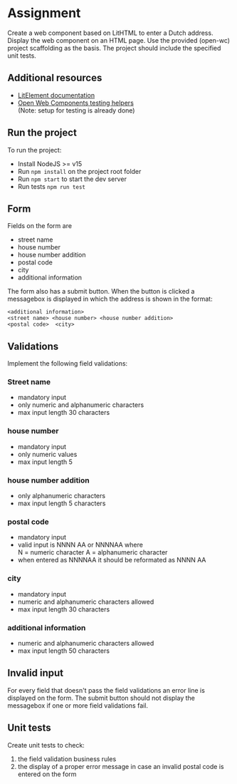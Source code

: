 # Assignment

Create a web component based on LitHTML to enter a Dutch address. Display the web component on an HTML page.
Use the provided (open-wc) project scaffolding as the basis. The project should include the specified unit tests.

## Additional resources

+ [LitElement documentation](https://lit-element.polymer-project.org/guide)
+ [Open Web Components testing helpers](https://open-wc.org/docs/testing/testing-package/#testing-helpers)  
  (Note: setup for testing is already done)

## Run the project

To run the project:
- Install NodeJS >= v15
- Run `npm install` on the project root folder
- Run `npm start` to start the dev server
- Run tests `npm run test`

## Form

Fields on the form are

- street name
- house number
- house number addition
- postal code
- city
- additional information

The form also has a submit button. When the button is clicked a messagebox is displayed in which the address is shown in the format:

```
<additional information>
<street name> <house number> <house number addition>
<postal code>  <city>
```

## Validations

Implement the following field validations:

### Street name

+ mandatory input
+ only numeric and alphanumeric characters
+ max input length 30 characters

### house number

+ mandatory input
+ only numeric values
+ max input length 5

### house number addition

+ only alphanumeric characters
+ max input length 5 characters

### postal code

+ mandatory input
+ valid input is NNNN AA or NNNNAA where  
  N = numeric character
  A = alphanumeric character
+ when entered as NNNNAA it should be reformated as NNNN AA

### city

+ mandatory input
+ numeric and alphanumeric characters allowed
+ max input length 30 characters

### additional information

+ numeric and alphanumeric characters allowed
+ max input length 50 characters

## Invalid input

For every field that doesn't pass the field validations an error line is displayed on the form.
The submit button should not display the messagebox if one or more field validations fail.

## Unit tests

Create unit tests to check:

1. the field validation business rules
2. the display of a proper error message in case an invalid postal code is entered on the form
